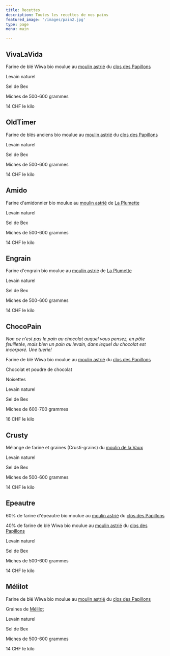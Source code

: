 ```yaml
---
title: Recettes
description: Toutes les recettes de nos pains
featured_image: '/images/pain2.jpg'
type: page
menu: main

---
```


## VivaLaVida

Farine de blé Wiwa bio moulue au [moulin astrié](https://www.moulin-astreia.com/) du [clos des Papillons](https://closdespapillons.ch/)

Levain naturel

Sel de Bex

Miches de 500-600 grammes

14 CHF le kilo

## OldTimer

Farine de blés anciens bio moulue au [moulin astrié](https://www.moulin-astreia.com/) du [clos des Papillons](https://closdespapillons.ch/)

Levain naturel

Sel de Bex

Miches de 500-600 grammes

14 CHF le kilo


## Amido

Farine d'amidonnier bio moulue au [moulin astrié](https://www.moulin-astreia.com/) de [La Plumette](https://laplumettaz.wixsite.com/laplumette)

Levain naturel

Sel de Bex

Miches de 500-600 grammes

14 CHF le kilo


## Engrain

Farine d'engrain bio moulue au [moulin astrié](https://www.moulin-astreia.com/) de [La Plumette](https://laplumettaz.wixsite.com/laplumette)

Levain naturel

Sel de Bex

Miches de 500-600 grammes

14 CHF le kilo


## ChocoPain

*Non ce n'est pas le pain au chocolat auquel vous pensez, en pâte feuilletée, mais bien
un pain au levain, dans lequel du chocolat est incorporé. Une tuerie!*

Farine de blé Wiwa bio moulue au [moulin astrié](https://www.moulin-astreia.com/) du [clos des Papillons](https://closdespapillons.ch/)

Chocolat et poudre de chocolat

Noisettes

Levain naturel

Sel de Bex

Miches de 600-700 grammes

16 CHF le kilo


## Crusty

Mélange de farine et graines (Crusti-grains) du [moulin de la Vaux](https://www.moulindelavaux.ch/)

Levain naturel

Sel de Bex

Miches de 500-600 grammes

14 CHF le kilo


## Epeautre

60% de farine d'épeautre bio moulue au [moulin astrié](https://www.moulin-astreia.com/) du [clos des Papillons](https://closdespapillons.ch/)

40% de farine de blé Wiwa bio moulue au [moulin astrié](https://www.moulin-astreia.com/) du [clos des Papillons](https://closdespapillons.ch/)

Levain naturel

Sel de Bex

Miches de 500-600 grammes

14 CHF le kilo


## Mélilot

Farine de blé Wiwa bio moulue au [moulin astrié](https://www.moulin-astreia.com/) du [clos des Papillons](https://closdespapillons.ch/)

Graines de [Mélilot](https://fr.wikipedia.org/wiki/M%C3%A9lilot)

Levain naturel

Sel de Bex

Miches de 500-600 grammes

14 CHF le kilo
